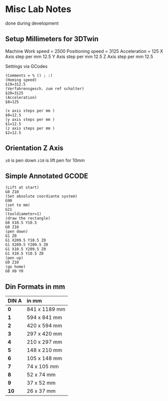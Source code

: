 # Misc Lab Notes

 done during development

## Setup Millimeters for 3DTwin

Machine Work speed = 2500
Positioning speed = 3125
Acceleration = 125
X Axis step per mm 12.5
Y Axis step per mm 12.5
Z Axis step per mm 12.5

Settings via GCodes

```gcode
(Comments = % () ; :)
(Homing speed)
$19=312.5
(Verfahrensgesch. zum ref schalter)
$20=3125
(Acceleration)
$8=125

(x axis steps per mm )
$0=12.5
(y axis steps per mm )
$1=12.5
(z axis steps per mm )
$2=12.5
```

## Orientation Z Axis

`z0` is pen down 
`z10` is lift pen for 10mm


## Simple Annotated GCODE

```gcode
(Lift at start)
G0 Z10
(Set absolute coordiante system)
G90
(set to mm)
G21
(tooldiameter=1)
(draw the rectangle)
G0 X10.5 Y10.5
G0 Z10
(pen down)
G1 Z0
G1 X209.5 Y10.5 Z0
G1 X209.5 Y209.5 Z0
G1 X10.5 Y209.5 Z0
G1 X10.5 Y10.5 Z0
(pen up)
G0 Z10
(go home)
G0 X0 Y0
```

## Din Formats in mm

| DIN A  | in mm         |
| :----- | :------------ |
| **0**  | 841 x 1189 mm |
| **1**  | 594 x 841 mm  |
| **2**  | 420 x 594 mm  |
| **3**  | 297 x 420 mm  |
| **4**  | 210 x 297 mm  |
| **5**  | 148 x 210 mm  |
| **6**  | 105 x 148 mm  |
| **7**  | 74 x 105 mm   |
| **8**  | 52 x 74 mm    |
| **9**  | 37 x 52 mm    |
| **10** | 26 x 37 mm    |
